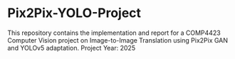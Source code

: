 # Pix2Pix-YOLO-Project
This repository contains the implementation and report for a COMP4423 Computer Vision project on Image-to-Image Translation using Pix2Pix GAN and YOLOv5 adaptation. Project Year: 2025 
